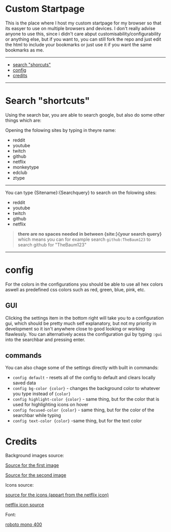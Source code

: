 # Custom Startpage
This is the place where I host my custom startpage for my browser so that its easyer to use on multiple browsers and devices. I don't really advise anyone to use this, since i didn't care abput customisability/configurability or anything else, but if you want to, you can still fork the repo and just edit the html to include your bookmarks or just use it if you want the same bookmarks as me.

---
- [search "shorcuts"](https://github.com/TheBaum123/custom-startpage#search-shortcuts)
- [config](https://github.com/TheBaum123/custom-startpage#config)
- [credits](https://github.com/TheBaum123/custom-startpage#credits)

---
# Search "shortcuts"
Using the search bar, you are able to search google, but also do some other things which are:

Opening the folowing sites by typing in theyre name:
- reddit
- youtube
- twitch
- github
- netflix
- monkeytype
- edclub
- ztype

---
You can type {Sitename}:{Searchquery} to search on the folowing sites:
- reddit
- youtube
- twitch
- github
- netflix

> **there are no spaces needed in between {site:}{your search query}** which means you can for example search `github:TheBaum123` to search github for "TheBaum123"

---
# config
For the colors in the configurations you should be able to use all hex colors aswell as predefined css colors such as red, green, blue, pink, etc.
## GUI
Clicking the settings item in the bottom right will take you to a configuration gui, which should be pretty much self explanatory, but not my priority in development so it isn't anywhere close to good looking or working flawlessly. You can alternatively acess the configuration gui by typing `:gui` into the searchbar and pressing enter.

## commands
You can also chage some of the settings directly with built in commands:
- `config default` - resets all of the config to default and clears locally saved data
- `config bg-color {color}` - changes the background color to whatever you type instead of `{color}`
- `config highlight-color {color}` - same thing, but for the color that is used for highlighting icons on hover
- `config focused-color {color}` - same thing, but for the color of the searchbar while typing
- `config text-color {color}` -same thing, but for the text color

# Credits
Background images source:

[Source for the first image](https://www.pinterest.de/pin/608548968392209461/)

[Source for the second image](https://i.imgur.com/D7aizxE.jpg)

Icons source:

[source for the icons (appart from the netflix icon)](https://ionic.io/ionicons)

[netflix icon source](https://www.svgrepo.com/download/306462/netflix.svg)

Font:

[roboto mono 400](https://fonts.google.com/specimen/Roboto+Mono)